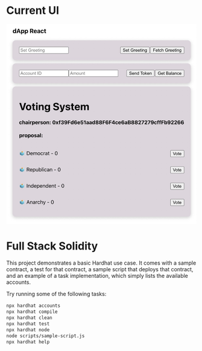 # Current UI

![alt text](https://github.com/jmloudis/Solidity_FullStack/blob/main/src/photos/Contracts.jpg)

# Full Stack Solidity

This project demonstrates a basic Hardhat use case. It comes with a sample contract, a test for that contract, a sample script that deploys that contract, and an example of a task implementation, which simply lists the available accounts.

Try running some of the following tasks:

```shell
npx hardhat accounts
npx hardhat compile
npx hardhat clean
npx hardhat test
npx hardhat node
node scripts/sample-script.js
npx hardhat help
```
